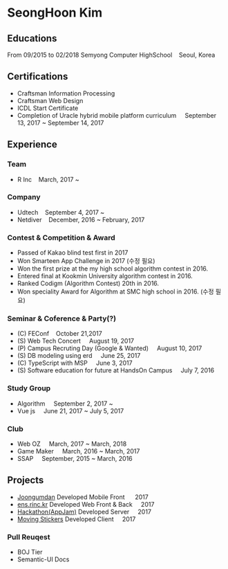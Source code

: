 # SeongHoon Kim
## Educations
From 09/2015 to 02/2018 Semyong Computer HighSchool&nbsp;&nbsp;&nbsp;&nbsp;Seoul, Korea
## Certifications
* Craftsman Information Processing
* Craftsman Web Design
* ICDL Start Certificate
* Completion of Uracle hybrid mobile platform curriculum &nbsp;&nbsp;&nbsp;&nbsp;September 13, 2017 ~ September 14, 2017

## Experience
### Team
* R Inc&nbsp;&nbsp;&nbsp;&nbsp;March, 2017 ~
### Company
* Udtech&nbsp;&nbsp;&nbsp;&nbsp;September 4, 2017 ~
* Netdiver&nbsp;&nbsp;&nbsp;&nbsp;December, 2016 ~ February, 2017
### Contest & Competition & Award
* Passed of Kakao blind test first in 2017
* Won Smarteen App Challenge in 2017 (수정 필요)
* Won the first prize at the my high school algorithm contest in 2016.
* Entered final at Kookmin University algorithm contest in 2016.
* Ranked Codigm (Algorithm Contest) 20th in 2016.
* Won speciality Award for Algorithm at SMC high school in 2016. (수정 필요)
### Seminar & Coference & Party(?)
* (C) FEConf&nbsp;&nbsp;&nbsp;&nbsp;October 21,2017
* (S) Web Tech Concert &nbsp;&nbsp;&nbsp;&nbsp;August 19, 2017
* (P) Campus Recruting Day (Google & Wanted) &nbsp;&nbsp;&nbsp;&nbsp;August 10, 2017
* (S) DB modeling using erd &nbsp;&nbsp;&nbsp;&nbsp;June 25, 2017
* (C) TypeScript with MSP &nbsp;&nbsp;&nbsp;&nbsp;June 3, 2017 
* (S) Software education for future at HandsOn Campus &nbsp;&nbsp;&nbsp;&nbsp;July 7, 2016 
### Study Group
* Algorithm &nbsp;&nbsp;&nbsp;&nbsp;September 2, 2017 ~
* Vue js &nbsp;&nbsp;&nbsp;&nbsp;June 21, 2017 ~ July 5, 2017 
### Club
* Web OZ &nbsp;&nbsp;&nbsp;&nbsp;March, 2017 ~ March, 2018
* Game Maker &nbsp;&nbsp;&nbsp;&nbsp;March, 2016 ~ March, 2017
* SSAP &nbsp;&nbsp;&nbsp;&nbsp;September, 2015 ~ March, 2016
## Projects
* [Joongumdan](http://m.joongum.co.kr) Developed Mobile Front &nbsp;&nbsp;&nbsp;&nbsp; 2017
* [ens.rinc.kr](http://ens.rinc.kr) Developed Web Front & Back&nbsp;&nbsp;&nbsp;&nbsp; 2017
* [Hackathon(AppJam)](https://github.com/KSH-code/appjam-13) Developed Server&nbsp;&nbsp;&nbsp;&nbsp; 2017
* [Moving Stickers](https://play.google.com/store/apps/details?id=com.netdiver.MovingStickers) Developed Client&nbsp;&nbsp;&nbsp;&nbsp; 2017
### Pull Reuqest
* BOJ Tier
* Semantic-UI Docs